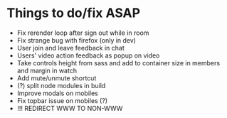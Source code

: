 # Things to do/fix ASAP

* Fix rerender loop after sign out while in room
* Fix strange bug with firefox (only in dev)
* User join and leave feedback in chat
* Users' video action feedback as popup on video
* Take controls height from sass and add to container size in members and margin in watch
* Add mute/unmute shortcut
* (?) split node modules in build
* Improve modals on mobiles
* Fix topbar issue on mobiles (?)
* !!! REDIRECT WWW TO NON-WWW
